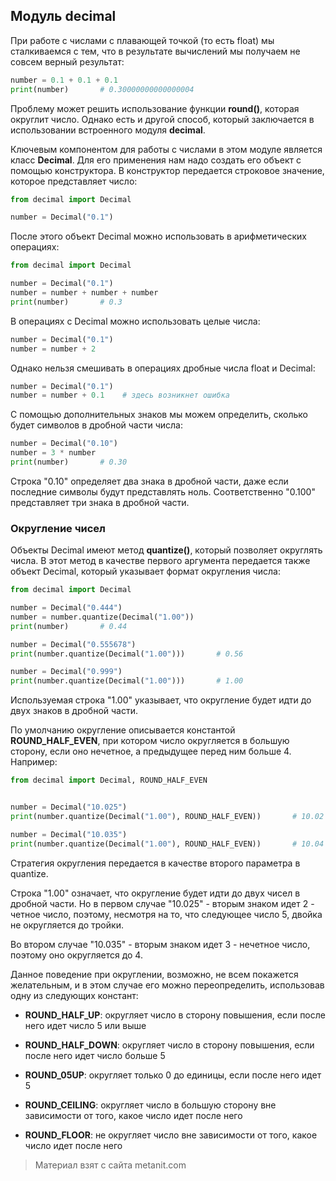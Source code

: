 ## Модуль decimal

При работе с числами с плавающей точкой (то есть float) мы сталкиваемся с тем, что в результате вычислений мы получаем не совсем верный результат:

```py
number = 0.1 + 0.1 + 0.1
print(number)       # 0.30000000000000004
```

Проблему может решить использование функции **round()**, которая округлит число. Однако есть и другой способ, который заключается в использовании встроенного модуля **decimal**.

Ключевым компонентом для работы с числами в этом модуле является класс **Decimal**. Для его применения нам надо создать его объект с помощью конструктора. В конструктор передается строковое значение, которое представляет число:

```py
from decimal import Decimal

number = Decimal("0.1")
```

После этого объект Decimal можно использовать в арифметических операциях:

```py
from decimal import Decimal

number = Decimal("0.1")
number = number + number + number
print(number)       # 0.3
```

В операциях с Decimal можно использовать целые числа:

```py
number = Decimal("0.1")
number = number + 2
```

Однако нельзя смешивать в операциях дробные числа float и Decimal:

```py
number = Decimal("0.1")
number = number + 0.1    # здесь возникнет ошибка
```

С помощью дополнительных знаков мы можем определить, сколько будет символов в дробной части числа:

```py
number = Decimal("0.10")
number = 3 * number
print(number)       # 0.30
```

Строка "0.10" определяет два знака в дробной части, даже если последние символы будут представлять ноль. Соответственно "0.100" представляет три знака в дробной части.

### Округление чисел

Объекты Decimal имеют метод **quantize()**, который позволяет округлять числа. В этот метод в качестве первого аргумента передается также объект Decimal, который указывает формат округления числа:

```py
from decimal import Decimal

number = Decimal("0.444")
number = number.quantize(Decimal("1.00"))
print(number)       # 0.44

number = Decimal("0.555678")
print(number.quantize(Decimal("1.00")))       # 0.56

number = Decimal("0.999")
print(number.quantize(Decimal("1.00")))       # 1.00
```

Используемая строка "1.00" указывает, что округление будет идти до двух знаков в дробной части.

По умолчанию округление описывается константой **ROUND_HALF_EVEN**, при котором число округляется в большую сторону, если оно нечетное, а предыдущее перед ним больше 4. Например:

```py
from decimal import Decimal, ROUND_HALF_EVEN


number = Decimal("10.025")
print(number.quantize(Decimal("1.00"), ROUND_HALF_EVEN))       # 10.02

number = Decimal("10.035")
print(number.quantize(Decimal("1.00"), ROUND_HALF_EVEN))       # 10.04
```

Стратегия округления передается в качестве второго параметра в quantize.

Строка "1.00" означает, что округление будет идти до двух чисел в дробной части. Но в первом случае "10.025" - вторым знаком идет 2 - четное число, поэтому, несмотря на то, что следующее число 5, двойка не округляется до тройки.

Во втором случае "10.035" - вторым знаком идет 3 - нечетное число, поэтому оно округляется до 4.

Данное поведение при округлении, возможно, не всем покажется желательным, и в этом случае его можно переопределить, использовав одну из следующих констант:

- **ROUND_HALF_UP**: округляет число в сторону повышения, если после него идет число 5 или выше

- **ROUND_HALF_DOWN**: округляет число в сторону повышения, если после него идет число больше 5

- **ROUND_05UP**: округляет только 0 до единицы, если после него идет 5

- **ROUND_CEILING**: округляет число в большую сторону вне зависимости от того, какое число идет после него

- **ROUND_FLOOR**: не округляет число вне зависимости от того, какое число идет после него


> Материал взят с сайта metanit.com